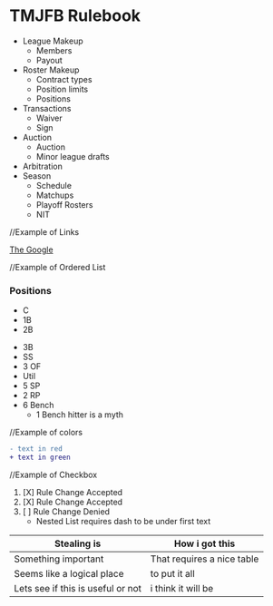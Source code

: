 # TMJFB Rulebook
* League Makeup
  * Members
  * Payout
* Roster Makeup
  * Contract types
  * Position limits
  * Positions
* Transactions
  * Waiver
  * Sign
* Auction
  * Auction
  * Minor league drafts
* Arbitration
* Season
  * Schedule
  * Matchups
  * Playoff Rosters
  * NIT
  
//Example of Links

[The Google](https://www.google.com/)

    
//Example of Ordered List  
### Positions
- C
- 1B
- 2B
* 3B
* SS
* 3 OF
* Util
* 5 SP
* 2 RP
* 6 Bench
  - 1 Bench hitter is a myth

//Example of colors
```diff
- text in red
+ text in green
```

//Example of Checkbox
1. [X] Rule Change Accepted
2. [X] Rule Change Accepted
3. [ ] Rule Change Denied
   - Nested List requires dash to be under first text
   
   
   
Stealing is  | How i got this
------------ | -------------
Something important | That requires a nice table
Seems like a logical place | to put it all
Lets see if this is useful or not | i think it will be

